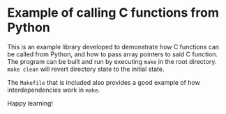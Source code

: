 # Example of calling C functions from Python
This is an example library developed to demonstrate how C functions can be called from Python, and how to pass array pointers to said C function. The program can be built and run by executing `make` in the root directory. `make clean` will revert directory state to the initial state.

The `Makefile` that is included also provides a good example of how interdependencies work in `make`.

Happy learning!